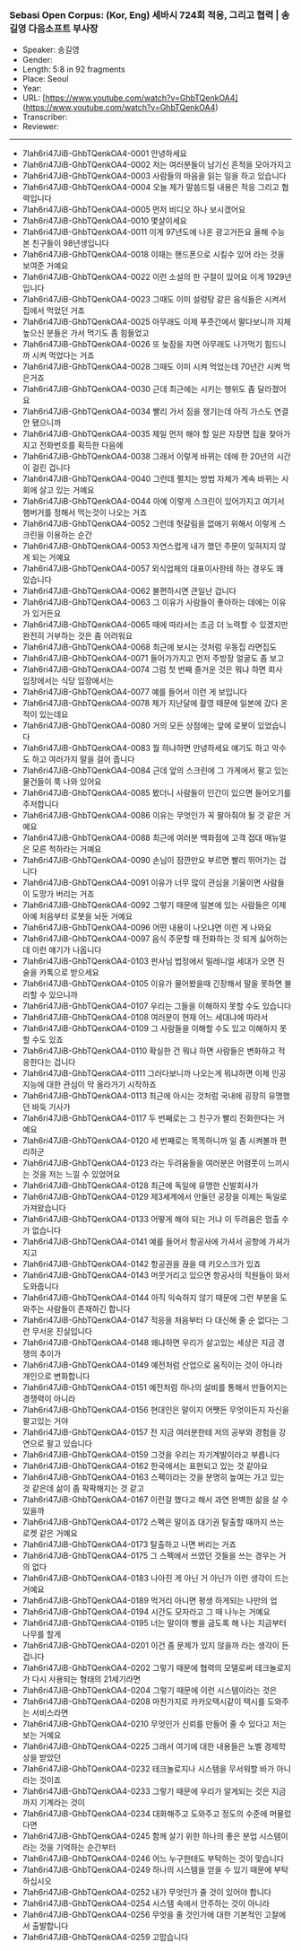 ### Sebasi Open Corpus: (Kor, Eng) 세바시 724회 적응, 그리고 협력 | 송길영 다음소프트 부사장

- Speaker: 송길영
- Gender: 
- Length: 5:8 in 92 fragments
- Place: Seoul
- Year: 
- URL: [https://www.youtube.com/watch?v=GhbTQenkOA4] (https://www.youtube.com/watch?v=GhbTQenkOA4)
- Transcriber: 
- Reviewer: 

---

- 7Iah6ri47JiB-GhbTQenkOA4-0001 안녕하세요
- 7Iah6ri47JiB-GhbTQenkOA4-0002 저는 여러분들이 남기신 흔적을 모아가지고
- 7Iah6ri47JiB-GhbTQenkOA4-0003 사람들의 마음을 읽는 일을 하고 있습니다
- 7Iah6ri47JiB-GhbTQenkOA4-0004 오늘 제가 말씀드릴 내용은 적응 그리고 협력입니다
- 7Iah6ri47JiB-GhbTQenkOA4-0005 먼저 비디오 하나 보시겠어요
- 7Iah6ri47JiB-GhbTQenkOA4-0010 몇살이세요
- 7Iah6ri47JiB-GhbTQenkOA4-0011 이게 97년도에 나온 광고거든요 올해 수능 본 친구들이 98년생입니다
- 7Iah6ri47JiB-GhbTQenkOA4-0018 이때는 핸드폰으로 시킬수 있어 라는 것을 보여준 거예요
- 7Iah6ri47JiB-GhbTQenkOA4-0022 이런 소설의 한 구절이 있어요 이게 1929년 입니다
- 7Iah6ri47JiB-GhbTQenkOA4-0023 그때도 이미 설렁탕 같은 음식들은 시켜서 집에서 먹었던 거죠
- 7Iah6ri47JiB-GhbTQenkOA4-0025 아무래도 이제 푸줏간에서 팔다보니까 지체 높으신 분들은 가서 먹기도 좀 힘들었고
- 7Iah6ri47JiB-GhbTQenkOA4-0026 또 늦잠을 자면 아무래도 나가먹기 힘드니까 시켜 먹었다는 거죠
- 7Iah6ri47JiB-GhbTQenkOA4-0028 그때도 이미 시켜 먹었는데 70년간 시켜 먹은거죠
- 7Iah6ri47JiB-GhbTQenkOA4-0030 근데 최근에는 시키는 행위도 좀 달라졌어요
- 7Iah6ri47JiB-GhbTQenkOA4-0034 빨리 가서 짐을 챙기는데 아직 가스도 연결 안 됐으니까
- 7Iah6ri47JiB-GhbTQenkOA4-0035 제일 먼저 해야 할 일은 자장면 집을 찾아가지고 전화번호를 획득한 다음에
- 7Iah6ri47JiB-GhbTQenkOA4-0038 그래서 이렇게 바뀌는 데에 한 20년의 시간이 걸린 겁니다
- 7Iah6ri47JiB-GhbTQenkOA4-0040 그런데 펼치는 방법 자체가 계속 바뀌는 사회에 살고 있는 거예요
- 7Iah6ri47JiB-GhbTQenkOA4-0044 아예 이렇게 스크린이 있어가지고 여기서 햄버거를 정해서 먹는것이 나오는 거죠
- 7Iah6ri47JiB-GhbTQenkOA4-0052 그런데 헛갈림을 없애기 위해서 이렇게 스크린을 이용하는 순간
- 7Iah6ri47JiB-GhbTQenkOA4-0053 자연스럽게 내가 했던 주문이 잊혀지지 않게 되는 거예요
- 7Iah6ri47JiB-GhbTQenkOA4-0057 외식업체의 대표이사한테 하는 경우도 꽤 있습니다
- 7Iah6ri47JiB-GhbTQenkOA4-0062 불편하시면 큰일난 겁니다
- 7Iah6ri47JiB-GhbTQenkOA4-0063 그 이유가 사람들이 좋아하는 데에는 이유가 있거든요
- 7Iah6ri47JiB-GhbTQenkOA4-0065 때에 따라서는 조금 더 노력할 수 있겠지만 완전히 거부하는 것은 좀 어려워요
- 7Iah6ri47JiB-GhbTQenkOA4-0068 최근에 보시는 것처럼 우동집 라면집도
- 7Iah6ri47JiB-GhbTQenkOA4-0071 들어가가지고 먼저 주방장 얼굴도 좀 보고
- 7Iah6ri47JiB-GhbTQenkOA4-0074 그럼 첫 번째 즐거운 것은 뭐냐 하면 회사 입장에서는 식당 입장에서는
- 7Iah6ri47JiB-GhbTQenkOA4-0077 예를 들어서 이런 게 보입니다
- 7Iah6ri47JiB-GhbTQenkOA4-0078 제가 지난달에 촬영 때문에 일본에 갔다 온 적이 있는데요
- 7Iah6ri47JiB-GhbTQenkOA4-0080 거의 모든 상점에는 앞에 로봇이 있었습니다
- 7Iah6ri47JiB-GhbTQenkOA4-0083 뭘 하냐하면 안녕하세요 얘기도 하고 악수도 하고 여러가지 말을 걸어 줍니다
- 7Iah6ri47JiB-GhbTQenkOA4-0084 근데 앞의 스크린에 그 가게에서 팔고 있는 물건들이 쭉 나와 있어요
- 7Iah6ri47JiB-GhbTQenkOA4-0085 봤더니 사람들이 인간이 있으면 들어오기를 주저합니다
- 7Iah6ri47JiB-GhbTQenkOA4-0086 이유는 무엇인가 꼭 팔아줘야 될 것 같은 거예요
- 7Iah6ri47JiB-GhbTQenkOA4-0088 최근에 여러분 백화점에 고객 접대 매뉴얼은 모른 척하라는 거예요
- 7Iah6ri47JiB-GhbTQenkOA4-0090 손님이 잠깐만요 부르면 빨리 뛰어가는 겁니다
- 7Iah6ri47JiB-GhbTQenkOA4-0091 이유가 너무 많이 관심을 기울이면 사람들이 도망가 버리는 거죠
- 7Iah6ri47JiB-GhbTQenkOA4-0092 그렇기 때문에 일본에 있는 사람들은 이제 아예 처음부터 로봇을 놔둔 거예요
- 7Iah6ri47JiB-GhbTQenkOA4-0096 어떤 내용이 나오냐면 이런 게 나와요
- 7Iah6ri47JiB-GhbTQenkOA4-0097 음식 주문할 때 전화하는 것 되게 싫어하는데 이런 얘기가 나옵니다
- 7Iah6ri47JiB-GhbTQenkOA4-0103 판사님 법정에서 밀레니얼 세대가 오면 진술을 카톡으로 받으세요
- 7Iah6ri47JiB-GhbTQenkOA4-0105 이유가 물어봤을때 긴장해서 말을 못하면 불리할 수 있으니까
- 7Iah6ri47JiB-GhbTQenkOA4-0107 우리는 그들을 이해하지 못할 수도 있습니다
- 7Iah6ri47JiB-GhbTQenkOA4-0108 여러분이 현재 어느 세대냐에 따라서
- 7Iah6ri47JiB-GhbTQenkOA4-0109 그 사람들을 이해할 수도 있고 이해하지 못할 수도 있죠
- 7Iah6ri47JiB-GhbTQenkOA4-0110 확실한 건 뭐냐 하면 사람들은 변화하고 적응한다는 겁니다
- 7Iah6ri47JiB-GhbTQenkOA4-0111 그러다보니까 나오는게 뭐냐하면 이제 인공지능에 대한 관심이 막 올라가기 시작하죠
- 7Iah6ri47JiB-GhbTQenkOA4-0113 최근에 아시는 것처럼 국내에 굉장히 유명했던 바둑 기사가
- 7Iah6ri47JiB-GhbTQenkOA4-0117 두 번째로는 그 친구가 빨리 진화한다는 거예요
- 7Iah6ri47JiB-GhbTQenkOA4-0120 세 번째로는 똑똑하니까 일 좀 시켜볼까 편리하군
- 7Iah6ri47JiB-GhbTQenkOA4-0123 라는 두려움들을 여러분은 어렴풋이 느끼시는 것을 저는 느낄 수 있었어요
- 7Iah6ri47JiB-GhbTQenkOA4-0128 최근에 독일에 유명한 신발회사가
- 7Iah6ri47JiB-GhbTQenkOA4-0129 제3세계에서 만들던 공장을 이제는 독일로 가져왔습니다
- 7Iah6ri47JiB-GhbTQenkOA4-0133 어떻게 해야 되는 거냐 이 두려움은 멈출 수가 없습니다
- 7Iah6ri47JiB-GhbTQenkOA4-0141 예를 들어서 항공사에 가셔서 공항에 가셔가지고
- 7Iah6ri47JiB-GhbTQenkOA4-0142 항공권을 끊을 때 키오스크가 있죠
- 7Iah6ri47JiB-GhbTQenkOA4-0143 머뭇거리고 있으면 항공사의 직원들이 와서 도와줍니다
- 7Iah6ri47JiB-GhbTQenkOA4-0144 아직 익숙하지 않기 때문에 그런 부분을 도와주는 사람들이 존재하긴 합니다
- 7Iah6ri47JiB-GhbTQenkOA4-0147 적응을 처음부터 다 대신해 줄 순 없다는 그런 무서운 진실입니다
- 7Iah6ri47JiB-GhbTQenkOA4-0148 왜냐하면 우리가 살고있는 세상은 지금 경쟁의 추이가
- 7Iah6ri47JiB-GhbTQenkOA4-0149 예전처럼 산업으로 움직이는 것이 아니라 개인으로 변화합니다
- 7Iah6ri47JiB-GhbTQenkOA4-0151 예전처럼 하나의 설비를 통해서 만들어지는 경쟁력이 아니라
- 7Iah6ri47JiB-GhbTQenkOA4-0156 현대인은 말이지 어쨋든 무엇이든지 자신을 팔고있는 거야
- 7Iah6ri47JiB-GhbTQenkOA4-0157 전 지금 여러분한테 저의 공부와 경험을 강연으로 팔고 있습니다
- 7Iah6ri47JiB-GhbTQenkOA4-0159 그것을 우리는 자기계발이라고 부릅니다
- 7Iah6ri47JiB-GhbTQenkOA4-0162 한국에서는 표현되고 있는 것 같아요
- 7Iah6ri47JiB-GhbTQenkOA4-0163 스펙이라는 것을 분명히 높여는 가고 있는 것 같은데 삶이 좀 팍팍해지는 것 같고
- 7Iah6ri47JiB-GhbTQenkOA4-0167 이런걸 했다고 해서 과연 완벽한 삶을 살 수 있을까
- 7Iah6ri47JiB-GhbTQenkOA4-0172 스펙은 말이죠 대기권 탈출할 때까지 쓰는 로켓 같은 거예요
- 7Iah6ri47JiB-GhbTQenkOA4-0173 탈출하고 나면 버리는 거죠
- 7Iah6ri47JiB-GhbTQenkOA4-0175 그 스펙에서 쓰였던 것들을 쓰는 경우는 거의 없다
- 7Iah6ri47JiB-GhbTQenkOA4-0183 나아진 게 아닌 거 아닌가 이런 생각이 드는 거예요
- 7Iah6ri47JiB-GhbTQenkOA4-0189 먹거리 아니면 평생 하게되는 나만의 업
- 7Iah6ri47JiB-GhbTQenkOA4-0194 시간도 모자라고 그 때 나누는 거예요
- 7Iah6ri47JiB-GhbTQenkOA4-0195 너는 말이야 빵을 굽도록 해 나는 지금부터 나무를 할게
- 7Iah6ri47JiB-GhbTQenkOA4-0201 이건 좀 문제가 있지 않을까 라는 생각이 든겁니다
- 7Iah6ri47JiB-GhbTQenkOA4-0202 그렇기 때문에 협력의 모델로써 테크놀로지가 다시 사용되는 형태의 21세기라면
- 7Iah6ri47JiB-GhbTQenkOA4-0204 그렇기 때문에 이런 시스템이라는 것은
- 7Iah6ri47JiB-GhbTQenkOA4-0208 마찬가지로 카카오택시같이 택시를 도와주는 서비스라면
- 7Iah6ri47JiB-GhbTQenkOA4-0210 무엇인가 신뢰를 만들어 줄 수 있다고 저는 보는 거예요
- 7Iah6ri47JiB-GhbTQenkOA4-0225 그래서 여기에 대한 내용들은 노벨 경제학상을 받았던
- 7Iah6ri47JiB-GhbTQenkOA4-0232 테크놀로지나 시스템을 무서워할 바가 아니라는 것이죠
- 7Iah6ri47JiB-GhbTQenkOA4-0233 그렇기 때문에 우리가 알게되는 것은 지금까지 기계라는 것이
- 7Iah6ri47JiB-GhbTQenkOA4-0234 대화해주고 도와주고 정도의 수준에 머물렀다면
- 7Iah6ri47JiB-GhbTQenkOA4-0245 함께 살기 위한 하나의 좋은 분업 시스템이라는 것을 기억하는 순간부터
- 7Iah6ri47JiB-GhbTQenkOA4-0246 어느 누구한테도 부탁하는 것이 맞습니다
- 7Iah6ri47JiB-GhbTQenkOA4-0249 하나의 시스템을 얻을 수 있기 때문에 부탁하십시오
- 7Iah6ri47JiB-GhbTQenkOA4-0252 내가 무엇인가 줄 것이 있어야 합니다
- 7Iah6ri47JiB-GhbTQenkOA4-0254 시스템 속에서 안주하는 것이 아니라
- 7Iah6ri47JiB-GhbTQenkOA4-0256 무엇을 줄 것인가에 대한 기본적인 고찰에서 출발합니다
- 7Iah6ri47JiB-GhbTQenkOA4-0259 고맙습니다
